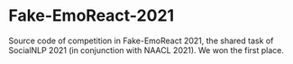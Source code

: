 # Fake-EmoReact-2021

Source code of competition in Fake-EmoReact 2021, the shared task of SocialNLP 2021 (in conjunction with NAACL 2021). We won the first place.